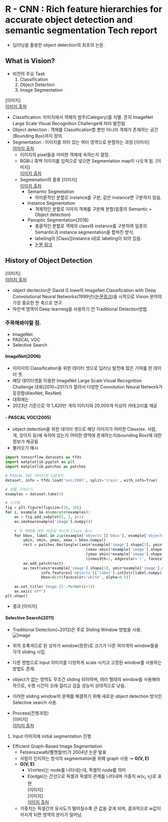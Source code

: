 # R - CNN : Rich feature hierarchies for accurate object detection and semantic segmentation Tech report
* 딥러닝을 활용한 object detection의 최초의 논문.

## What is Vision?
- 비전의 주요 Task
    1. Classification
    2. Object Detection
    3. Image Segmentation

[이미지]  
[이미지 출처](https://velog.io/@boom109/The-evolution-of-object-detection-and-Summary-Object-detection의-발전사)  
* Classification: 이미지에서 객체의 범주(Category)를 식별.  흔히 ImageNet Large Scale Visual Recognition Challenge에 따라 발전됨
* Object detection : 객체를 Classification할 뿐만 아니라 객체가 존재하는 공간(Bounding Box)까지 정의.
* Segmentation : 이미지를 의미 있는 여러 영역으로 분할하는 과정 
    [이미지]  
    [이미지 출처](https://www.jeremyjordan.me/semantic-segmentation/)  
    - 이미지의 pixel들을 어떠한 객체에 속하는지 결정.
    - RGB나 흑백 이미지를 입력으로 넣으면 Segmentation map이 나오게 됨.
    [이미지]  
    [이미지 출처](https://www.jeremyjordan.me/semantic-segmentation/)  
    - Segmenation의 종류
    [이미지]  
    [이미지 출처](https://arxiv.org/pdf/1801.00868.pdf)  
        - Semantic Segmetation
            - 의미론적인 분할로 instance를 구분, 같은 instance면 구분하지 않음.
        - Instance Segmentation
            - 객체적인 분할로 이미지 객체를 구분해 분할(일종의 Semantic + Object detection)
        - Panoptic Segmentation(2018)
            - 총괄적인 분할로 객체의 class와 instance를 구분하여 일종의 Semantic과 instance segmentation을 합쳐진 방식. 
            - labeling이 [Class][instance id]로 labeling이 되어 있음.
            - [논문 링크](https://arxiv.org/abs/1801.00868)

## History of Object Detection
[이미지]  
[이미지 출처](https://www.researchgate.net/figure/Milestones-of-object-detection-and-recognition-including-feature-representations-Csurka_fig7_336934637)  
- object dectecion은 David G lowe의 ImageNet Classification with Deep Convolutional Neural Networks(1999년)([논문링크](https://www.cs.ubc.ca/~lowe/papers/iccv99.pdf))을 시작으로 Vision 분야의 가장 중요한 한 축으로 연구.
- 파란색 영역이 Deep learning을 사용하기 전 Traditional  Detection방법

### 주목해봐야할 점.
* ImageNet
* PASCAL VOC
* Selective Search

#### ImageNet(2006)
- 이미지의 Classification을 위한 데이터 셋으로 딥러닝 발전에 많은 기여를 한 데이터 셋.
- 해당 데이터셋을 이용한 ImageNet Large Scale Visual Recognition Challenge 대회(2010~2017)가 열려서 다양한 Convolution Neural Network가 등장함(AlexNet, ResNet)
- 대회에는 
- 2023년 기준으로 약 1,420만 개의 이미지와 20,000개 이상의 카테고리를 제공

####  - PASCAL VOC(2005)
- object detection을 위한 데이터 셋으로 해당 이미지가 어떠한 Class(ex. 사람, 개, 강아지 등)에 속하여 있는지 어떠한 영역에 존재하는지(bounding Box)에 대한 정보가 제공됨
- 불러오기 예시
```python
import tensorflow_datasets as tfds
import matplotlib.pyplot as plt
import matplotlib.patches as patches

# PASCAL VOC 데이터셋 다운로드
dataset, info = tfds.load('voc/2007', split='train', with_info=True)

# 샘플 가져오기.
examples = dataset.take(3)

# 시각화
fig = plt.figure(figsize=(10, 10))
for i, example in enumerate(examples):
    ax = fig.add_subplot(2, 3, i+1)
    ax.imshow(example['image'].numpy())
    
    # 각 객체에 대한 바운딩 박스와 Class 표시.
    for bbox, label in zip(example['objects']['bbox'], example['objects']['label']):
        ymin, xmin, ymax, xmax = bbox.numpy()
        rect = patches.Rectangle((xmin*example['image'].shape[1], ymin*example['image'].shape[0]), 
                                    (xmax-xmin)*example['image'].shape[1], 
                                    (ymax-ymin)*example['image'].shape[0], 
                                    linewidth=1, edgecolor='r', facecolor='none')
        ax.add_patch(rect)
        ax.text(xmin*example['image'].shape[1], ymin*example['image'].shape[0], 
                info.features['objects']['label'].int2str(label.numpy()), 
                bbox=dict(facecolor='white', alpha=0.5))
    
    ax.set_title('Image {}'.format(i+1))
    ax.axis('off')
plt.show()
```
- 결과
[이미지]

#### Selective Search(2011)
- Traditional Detection(~2012)은 주로 Sliding Window 방법을 사용.  
![image](https://blog.kakaocdn.net/dn/y22Bw/btraRwpfDFY/PFPukvEnEfAOJiRFcl12H1/img.gif)  

- 위의 초록색으로 된 상자가 window(창문)로 크기가 다른 여러개의 window들을 각각 sliding 시킴.
- 다른 방법으로 input 이미지를 다양하게 scale 시키고 고정된 window를 사용하는 방법도 존재.
- object가 없는 영역도 무조건 sliding 되야하며, 여러 형태의 window를 사용해야 하므로, 수행 시간이 오래 걸리고 검출 성능이 상대적으로 낮음.
- 이러한 sliding window의 문제를 해결하기 위해 새로운 object detection 방식인 Selective search 사용.

* Process(진행과정)  
[이미지]  
[이미지 출처](https://blog.naver.com/laonple/220925179894)  
1. Input 이미지에 initial segmentation 진행  
- Efficient Graph-Based Image Segmentation
    - Felzenszwalb(펠젠숼브)가 2004년 논문 발표
    - 사람이 인지하는 방식의 segmentaiton을 위해 graph 사용 → **G(V, E)**
    - **G(V, E)**
        - V(virtex)는 node를 나타내는데, 픽셀이 node를 의미
        - E(edge)는 간선으로 픽셀과 픽셀의 관계를 나타내며 가중치 $w(v_i, v_j)$로 표현  
    [이미지]  
[이미지]  
[이미지 출처](https://vcansimplify.wordpress.com/2014/05/16/graph-based-image-segmentation/)  
    - 가중치는 픽셀간의 유사도가 떨어질수록 큰 값을 갖게 되며, 결과적으로 w값이 커지게 되면 영역의 분리가 일어남.